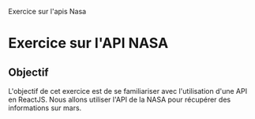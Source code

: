 Exercice sur l'apis Nasa
# Exercice sur l'API NASA
## Objectif
L'objectif de cet exercice est de se familiariser avec l'utilisation d'une API en ReactJS. Nous allons utiliser l'API de la NASA pour récupérer des informations sur mars.


